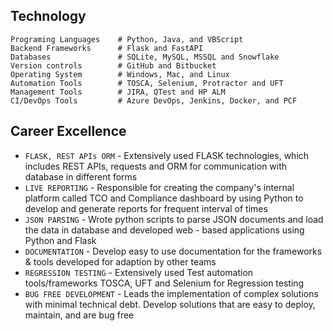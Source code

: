 ## Technology

    Programing Languages    # Python, Java, and VBScript
    Backend Frameworks      # Flask and FastAPI
    Databases               # SQLite, MySQL, MSSQL and Snowflake
    Version controls        # GitHub and Bitbucket
    Operating System        # Windows, Mac, and Linux
    Automation Tools        # TOSCA, Selenium, Protractor and UFT
    Management Tools        # JIRA, QTest and HP ALM
    CI/DevOps Tools         # Azure DevOps, Jenkins, Docker, and PCF

## Career Excellence

* `FLASK, REST APIs ORM` - Extensively used FLASK technologies, which includes REST APIs, requests and ORM for communication with database in different forms
* `LIVE REPORTING` - Responsible for creating the company's internal platform called TCO and Compliance dashboard by using Python to develop and generate reports for frequent interval of times
* `JSON PARSING` - Wrote python scripts to parse JSON documents and load the data in database and developed web - based applications using Python and Flask
* `DOCUMENTATION` - Develop easy to use documentation for the frameworks & tools developed for adaption by other teams
* `REGRESSION TESTING` - Extensively used Test automation tools/frameworks TOSCA, UFT and Selenium for Regression testing
* `BUG FREE DEVELOPMENT` - Leads the implementation of complex solutions with minimal technical debt. Develop solutions that are easy to deploy, maintain, and are bug free

